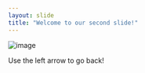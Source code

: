 ```yaml
---
layout: slide
title: "Welcome to our second slide!"
---
```

![image](https://user-images.githubusercontent.com/84454900/119581842-60fc7f00-bd91-11eb-9fd8-b013bbc68a93.png)

Use the left arrow to go back!
